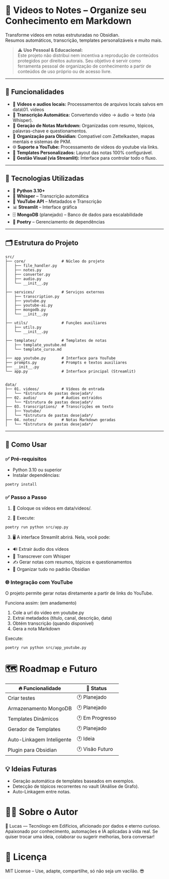 # 🎥 Videos to Notes – Organize seu Conhecimento em Markdown

Transforme vídeos em notas estruturadas no Obsidian.  
Resumos automáticos, transcrição, templates personalizáveis e muito mais.  

> ⚠️ **Uso Pessoal & Educacional:**  
> Este projeto não distribui nem incentiva a reprodução de conteúdos protegidos por direitos autorais. Seu objetivo é servir como ferramenta pessoal de organização de conhecimento a partir de conteúdos de uso próprio ou de acesso livre.

---

## 🧠 Funcionalidades
- 🎥 **Videos e audios locais:** Processamentos de arquivos locais salvos em data\01. videos
- 🎯 **Transcrição Automática:** Convertendo vídeo → áudio → texto (via Whisper).
- 📝 **Geração de Notas Markdown:** Organizadas com resumo, tópicos, palavras-chave e questionamentos.
- 🔗 **Organização para Obsidian:** Compatível com Zettelkasten, mapas mentais e sistemas de PKM.
- 🌐 **Suporte a YouTube:** Processamento de vídeos do youtube via links.
- 🎨 **Templates Personalizados:** Layout das notas 100% configurável.
- 📂 **Gestão Visual (via Streamlit):** Interface para controlar todo o fluxo.

---

## 🚀 Tecnologias Utilizadas
- 🐍 **Python 3.10+**
- 📜 **Whisper** – Transcrição automática
- 🎥 **YouTube API** – Metadados e Transcrição
- 📊 **Streamlit** – Interface gráfica
- 🗄️ **MongoDB** (planejado) – Banco de dados para escalabilidade
- 🧠 **Poetry** – Gerenciamento de dependências

---
## 🗂️ Estrutura do Projeto
```
src/
├── core/                # Núcleo do projeto
│   ├── file_handler.py
│   ├── notes.py
│   ├── converter.py
│   ├── audio.py
│   └── __init__.py
│
├── services/            # Serviços externos
│   ├── transcription.py
│   ├── youtube.py
│   ├── youtube-ai.py
│   ├── mongodb.py
│   └── __init__.py
│
├── utils/               # Funções auxiliares
│   ├── utils.py
│   └── __init__.py
│
├── templates/           # Templates de notas
│   ├── template_youtube.md
│   └── template_curso.md
│
├── app_youtube.py       # Interface para YouTube
├── prompts.py           # Prompts e textos auxiliares
├── __init__.py
└── app.py               # Interface principal (Streamlit)


data/
├── 01. videos/          # Vídeos de entrada
│   └── *Estrutura de pastas desejada*/
├── 02. audio/           # Áudios extraídos
│   └── *Estrutura de pastas desejada*/
├── 03. transcriptions/  # Transcrições em texto
│   ├── Youtube/
│   └── *Estrutura de pastas desejada*/
├── 04. notes/           # Notas Markdown geradas
│   └── *Estrutura de pastas desejada*/
```

---
## 🚀 Como Usar

### ✅ Pré-requisitos
- Python 3.10 ou superior
- Instalar dependências:

```bash
poetry install
```

### ✅ Passo a Passo
1. 🎥 Coloque os vídeos em data/videos/.

2. 🚀 Execute:
```bash
poetry run python src/app.py
```
3. 🖥️ A interface Streamlit abrirá. Nela, você pode:
- 🔊 Extrair áudio dos vídeos
- 📝 Transcrever com Whisper
- ✍️ Gerar notas com resumos, tópicos e questionamentos
- 🎯 Organizar tudo no padrão Obsidian

### 🌐 Integração com YouTube
O projeto permite gerar notas diretamente a partir de links do YouTube.

Funciona assim: (em anadamento)
1. Cole a url do video em youtube.py
2. Extrai metadados (título, canal, descrição, data)
3. Obtém transcrição (quando disponível)
4. Gera a nota Markdown

Execute:
```bash
poetry run python src/app_youtube.py
```

# 🗺️ Roadmap e Futuro
|🔥 Funcionalidade|🚧 Status|
|------------------|--------|
|Criar testes|🕐 Planejado|
|Armazenamento MongoDB|🕐 Planejado|
|Templates Dinâmicos|🕐 Em Progresso|
|Gerador de Templates|🕐 Planejado|
|Auto-Linkagem Inteligente|🕐 Ideia|
|Plugin para Obsidian|🕐 Visão Futuro|

## 💡 Ideias Futuras
- Geração automática de templates baseados em exemplos.
- Detecção de tópicos recorrentes no vault (Análise de Grafo).
- Auto-Linkagem entre notas.

# 🙋‍♂️ Sobre o Autor
👋 Lucas — Tecnólogo em Edifícios, aficionado por dados e eterno curioso.
Apaixonado por conhecimento, automações e IA aplicadas à vida real.
Se quiser trocar uma ideia, colaborar ou sugerir melhorias, bora conversar!

# 📜 Licença
MIT License – Use, adapte, compartilhe, só não seja um vacilão. 😎